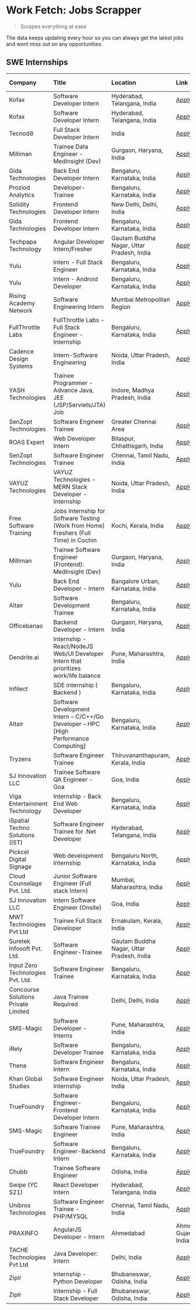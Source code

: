 # Work Fetch: Jobs Scrapper
> Scrapes everything at ease

The data keeps updating every hour so you can always get the latest jobs and wont miss out on any opportunities.

## SWE Internships
<!--START_SECTION:workfetch-->
| Company                             | Title                                                                                | Location                                  | Link                                                                                                                                                                                                                                                                                                                 | Date Posted   |
|:------------------------------------|:-------------------------------------------------------------------------------------|:------------------------------------------|:---------------------------------------------------------------------------------------------------------------------------------------------------------------------------------------------------------------------------------------------------------------------------------------------------------------------|:--------------|
| Kofax                               | Software Developer Intern                                                            | Hyderabad, Telangana, India               | [Apply](https://in.linkedin.com/jobs/view/software-developer-intern-at-kofax-3838371724?refId=8WlA404QzdFGXU2j9Obl7w%3D%3D&trackingId=2GEjtISB4fUraozKdWpCnA%3D%3D&position=21&pageNum=2&trk=public_jobs_jserp-result_search-card)                                                                                   | 2024-02-26    |
| Kofax                               | Software Developer Intern                                                            | Hyderabad, Telangana, India               | [Apply](https://in.linkedin.com/jobs/view/software-developer-intern-at-kofax-3838376070?refId=4SUVQ2A6072P76Za%2Bd0KTQ%3D%3D&trackingId=XNe8uYBSiH3bhw%2Fll8xNJA%3D%3D&position=16&pageNum=3&trk=public_jobs_jserp-result_search-card)                                                                               | 2024-02-26    |
| Tecnod8                             | Full Stack Developer Intern                                                          | India                                     | [Apply](https://in.linkedin.com/jobs/view/full-stack-developer-intern-at-tecnod8-3834283868?refId=4SUVQ2A6072P76Za%2Bd0KTQ%3D%3D&trackingId=9lxKhPXTRhBRToDfkZde6g%3D%3D&position=11&pageNum=3&trk=public_jobs_jserp-result_search-card)                                                                             | 2024-02-25    |
| Milliman                            | Trainee Data Engineer - MedInsight (Dev)                                             | Gurgaon, Haryana, India                   | [Apply](https://in.linkedin.com/jobs/view/trainee-data-engineer-medinsight-dev-at-milliman-3789275187?refId=8WlA404QzdFGXU2j9Obl7w%3D%3D&trackingId=SMPHsaBcbuxogt4RmfWslQ%3D%3D&position=13&pageNum=2&trk=public_jobs_jserp-result_search-card)                                                                     | 2024-02-23    |
| Gida Technologies                   | Back End Developer Intern                                                            | Bengaluru, Karnataka, India               | [Apply](https://in.linkedin.com/jobs/view/back-end-developer-intern-at-gida-technologies-3836849295?refId=8WlA404QzdFGXU2j9Obl7w%3D%3D&trackingId=KyWo8jYzabTrmYBD6u6ovA%3D%3D&position=17&pageNum=2&trk=public_jobs_jserp-result_search-card)                                                                       | 2024-02-23    |
| Proziod Analytics                   | Developer-Trainee                                                                    | Bengaluru, Karnataka, India               | [Apply](https://in.linkedin.com/jobs/view/developer-trainee-at-proziod-analytics-3838200708?refId=4SUVQ2A6072P76Za%2Bd0KTQ%3D%3D&trackingId=VQyMrbRlR2aSZ9Vq869n2A%3D%3D&position=21&pageNum=3&trk=public_jobs_jserp-result_search-card)                                                                             | 2024-02-23    |
| Solidity Technologies               | Frontend Developer Intern                                                            | New Delhi, Delhi, India                   | [Apply](https://in.linkedin.com/jobs/view/frontend-developer-intern-at-solidity-technologies-3831583934?refId=oeJoUrsc0tt6sgQ55RNcLA%3D%3D&trackingId=Q8RNFpG3RjC%2FWtLSXjM8JQ%3D%3D&position=18&pageNum=1&trk=public_jobs_jserp-result_search-card)                                                                 | 2024-02-22    |
| Gida Technologies                   | Frontend Developer Intern                                                            | Bengaluru, Karnataka, India               | [Apply](https://in.linkedin.com/jobs/view/frontend-developer-intern-at-gida-technologies-3836040945?refId=6BDQgKCbxyP1oy16hgvQUA%3D%3D&trackingId=d%2FUcknCH750Ib9ZTp98L%2FQ%3D%3D&position=25&pageNum=0&trk=public_jobs_jserp-result_search-card)                                                                   | 2024-02-21    |
| Techpapa Technology                 | Angular Developer Intern/Fresher                                                     | Gautam Buddha Nagar, Uttar Pradesh, India | [Apply](https://in.linkedin.com/jobs/view/angular-developer-intern-fresher-at-techpapa-technology-3834305862?refId=oeJoUrsc0tt6sgQ55RNcLA%3D%3D&trackingId=k7qgV6msto6oJ6AYZqJJjA%3D%3D&position=22&pageNum=1&trk=public_jobs_jserp-result_search-card)                                                              | 2024-02-20    |
| Yulu                                | Intern - Full Stack Engineer                                                         | Bengaluru, Karnataka, India               | [Apply](https://in.linkedin.com/jobs/view/intern-full-stack-engineer-at-yulu-3834466595?refId=6BDQgKCbxyP1oy16hgvQUA%3D%3D&trackingId=xWaZo7sfBX1bmnkpzn8a8g%3D%3D&position=7&pageNum=0&trk=public_jobs_jserp-result_search-card)                                                                                    | 2024-02-19    |
| Yulu                                | Intern - Android Developer                                                           | Bengaluru, Karnataka, India               | [Apply](https://in.linkedin.com/jobs/view/intern-android-developer-at-yulu-3834459982?refId=8WlA404QzdFGXU2j9Obl7w%3D%3D&trackingId=IWYTeeO1lsE%2BJPN2V3AQQA%3D%3D&position=9&pageNum=2&trk=public_jobs_jserp-result_search-card)                                                                                    | 2024-02-19    |
| Rising Academy Network              | Software Engineering Intern                                                          | Mumbai Metropolitan Region                | [Apply](https://in.linkedin.com/jobs/view/software-engineering-intern-at-rising-academy-network-3834483444?refId=4SUVQ2A6072P76Za%2Bd0KTQ%3D%3D&trackingId=D8eG%2B3G3M7cTx1YmTxzHjg%3D%3D&position=9&pageNum=3&trk=public_jobs_jserp-result_search-card)                                                             | 2024-02-19    |
| FullThrottle Labs                   | FullThrottle Labs - Full Stack Engineer - Internship                                 | Bengaluru, Karnataka, India               | [Apply](https://in.linkedin.com/jobs/view/fullthrottle-labs-full-stack-engineer-internship-at-fullthrottle-labs-3829636016?refId=8WlA404QzdFGXU2j9Obl7w%3D%3D&trackingId=X6U15nZVvhEB1p7sYYoLEg%3D%3D&position=6&pageNum=2&trk=public_jobs_jserp-result_search-card)                                                 | 2024-02-17    |
| Cadence Design Systems              | Intern-Software Engineering                                                          | Noida, Uttar Pradesh, India               | [Apply](https://in.linkedin.com/jobs/view/intern-software-engineering-at-cadence-design-systems-3794689056?refId=8WlA404QzdFGXU2j9Obl7w%3D%3D&trackingId=hizsZvljScps8kREyV2gWg%3D%3D&position=19&pageNum=2&trk=public_jobs_jserp-result_search-card)                                                                | 2024-02-17    |
| YASH Technologies                   | Trainee Programmer - Advance Java, JEE (JSP/Servlets/JTA) Job                        | Indore, Madhya Pradesh, India             | [Apply](https://in.linkedin.com/jobs/view/trainee-programmer-advance-java-jee-jsp-servlets-jta-job-at-yash-technologies-3811759183?refId=6BDQgKCbxyP1oy16hgvQUA%3D%3D&trackingId=wjiQymT1Nc4of9dlI5cJrA%3D%3D&position=16&pageNum=0&trk=public_jobs_jserp-result_search-card)                                        | 2024-02-13    |
| SenZopt Technologies                | Software Engineer Trainee                                                            | Greater Chennai Area                      | [Apply](https://in.linkedin.com/jobs/view/software-engineer-trainee-at-senzopt-technologies-3827688781?refId=oeJoUrsc0tt6sgQ55RNcLA%3D%3D&trackingId=gFwn5d743SW5LJcOlvAmSg%3D%3D&position=8&pageNum=1&trk=public_jobs_jserp-result_search-card)                                                                     | 2024-02-12    |
| ROAS Expert                         | Web Developer Intern                                                                 | Bilaspur, Chhattisgarh, India             | [Apply](https://in.linkedin.com/jobs/view/web-developer-intern-at-roas-expert-3828189292?refId=oeJoUrsc0tt6sgQ55RNcLA%3D%3D&trackingId=gRV%2FeiAzpgnGnLkf2i2u6Q%3D%3D&position=12&pageNum=1&trk=public_jobs_jserp-result_search-card)                                                                                | 2024-02-12    |
| SenZopt Technologies                | Software Engineer Trainee                                                            | Chennai, Tamil Nadu, India                | [Apply](https://in.linkedin.com/jobs/view/software-engineer-trainee-at-senzopt-technologies-3827686880?refId=oeJoUrsc0tt6sgQ55RNcLA%3D%3D&trackingId=WpgoHV0lLM4zrCpx1m%2BQxg%3D%3D&position=23&pageNum=1&trk=public_jobs_jserp-result_search-card)                                                                  | 2024-02-12    |
| VAYUZ Technologies                  | VAYUZ Technologies - MERN Stack Developer - Internship                               | Noida, Uttar Pradesh, India               | [Apply](https://in.linkedin.com/jobs/view/vayuz-technologies-mern-stack-developer-internship-at-vayuz-technologies-3822619356?refId=8WlA404QzdFGXU2j9Obl7w%3D%3D&trackingId=B%2Flr9tPeHER3yPEMFgPNAg%3D%3D&position=4&pageNum=2&trk=public_jobs_jserp-result_search-card)                                            | 2024-02-10    |
| Free Software Training              | Jobs Internship for Software Testing (Work from Home) Freshers (Full Time) in Cochin | Kochi, Kerala, India                      | [Apply](https://in.linkedin.com/jobs/view/jobs-internship-for-software-testing-work-from-home-freshers-full-time-in-cochin-at-free-software-training-3826557030?refId=4SUVQ2A6072P76Za%2Bd0KTQ%3D%3D&trackingId=9aF3r6JzvfG7JBmPfQd0ZQ%3D%3D&position=1&pageNum=3&trk=public_jobs_jserp-result_search-card)          | 2024-02-10    |
| Milliman                            | Trainee Software Engineer (Frontend): MedInsight (Dev)                               | Gurgaon, Haryana, India                   | [Apply](https://in.linkedin.com/jobs/view/trainee-software-engineer-frontend-medinsight-dev-at-milliman-3792874280?refId=6BDQgKCbxyP1oy16hgvQUA%3D%3D&trackingId=AyZHvG8ZYWyaqVC3s6MVCQ%3D%3D&position=6&pageNum=0&trk=public_jobs_jserp-result_search-card)                                                         | 2024-02-09    |
| Yulu                                | Back End Developer - Intern                                                          | Bangalore Urban, Karnataka, India         | [Apply](https://in.linkedin.com/jobs/view/back-end-developer-intern-at-yulu-3821682220?refId=6BDQgKCbxyP1oy16hgvQUA%3D%3D&trackingId=0%2ByLbBbWrkEffFjsdiHU1g%3D%3D&position=9&pageNum=0&trk=public_jobs_jserp-result_search-card)                                                                                   | 2024-02-04    |
| Altair                              | Software Development Trainee                                                         | Bengaluru, Karnataka, India               | [Apply](https://in.linkedin.com/jobs/view/software-development-trainee-at-altair-3817606202?refId=6BDQgKCbxyP1oy16hgvQUA%3D%3D&trackingId=mcY681HwIUyPOTOEv7fu8g%3D%3D&position=15&pageNum=0&trk=public_jobs_jserp-result_search-card)                                                                               | 2024-01-31    |
| Officebanao                         | Backend Developer - Intern                                                           | Gurgaon, Haryana, India                   | [Apply](https://in.linkedin.com/jobs/view/backend-developer-intern-at-officebanao-3814263731?refId=6BDQgKCbxyP1oy16hgvQUA%3D%3D&trackingId=IccOx5RP1wfZ6Ca9%2BepwYw%3D%3D&position=21&pageNum=0&trk=public_jobs_jserp-result_search-card)                                                                            | 2024-01-31    |
| Dendrite.ai                         | Internship - React/NodeJS Web/UI Developer Intern that prioritizes work/life balance | Pune, Maharashtra, India                  | [Apply](https://in.linkedin.com/jobs/view/internship-react-nodejs-web-ui-developer-intern-that-prioritizes-work-life-balance-at-dendrite-ai-3818948068?refId=oeJoUrsc0tt6sgQ55RNcLA%3D%3D&trackingId=4ciVBHlFtR7ma4X1pISLeg%3D%3D&position=4&pageNum=1&trk=public_jobs_jserp-result_search-card)                     | 2024-01-31    |
| Infilect                            | SDE internship ( Backend )                                                           | Bengaluru, Karnataka, India               | [Apply](https://in.linkedin.com/jobs/view/sde-internship-backend-at-infilect-3815120558?refId=6BDQgKCbxyP1oy16hgvQUA%3D%3D&trackingId=1VsCtTQpPc%2Fdi%2Be7RLhiVQ%3D%3D&position=22&pageNum=0&trk=public_jobs_jserp-result_search-card)                                                                               | 2024-01-25    |
| Altair                              | Software Development Intern – C/C++/Go Developer – HPC [High Performance Computing]  | Bengaluru, Karnataka, India               | [Apply](https://in.linkedin.com/jobs/view/software-development-intern-%E2%80%93-c-c%2B%2B-go-developer-%E2%80%93-hpc-high-performance-computing-at-altair-3809167074?refId=4SUVQ2A6072P76Za%2Bd0KTQ%3D%3D&trackingId=%2FJVFehUv0Thx8KRDC%2FB0iA%3D%3D&position=5&pageNum=3&trk=public_jobs_jserp-result_search-card) | 2024-01-19    |
| Tryzens                             | Software Engineer Trainee                                                            | Thiruvananthapuram, Kerala, India         | [Apply](https://in.linkedin.com/jobs/view/software-engineer-trainee-at-tryzens-3809363491?refId=oeJoUrsc0tt6sgQ55RNcLA%3D%3D&trackingId=0dyObWt3738itcQSuJT%2B1Q%3D%3D&position=11&pageNum=1&trk=public_jobs_jserp-result_search-card)                                                                               | 2024-01-18    |
| SJ Innovation LLC                   | Trainee Software QA Engineer - Goa                                                   | Goa, India                                | [Apply](https://in.linkedin.com/jobs/view/trainee-software-qa-engineer-goa-at-sj-innovation-llc-3804578231?refId=4SUVQ2A6072P76Za%2Bd0KTQ%3D%3D&trackingId=DGX2WhWgVOY14n%2FBh%2B3mYA%3D%3D&position=15&pageNum=3&trk=public_jobs_jserp-result_search-card)                                                          | 2024-01-18    |
| Viga Entertainment Technology       | Internship - Back End Web Developer                                                  | Bengaluru, Karnataka, India               | [Apply](https://in.linkedin.com/jobs/view/internship-back-end-web-developer-at-viga-entertainment-technology-3817712040?refId=4SUVQ2A6072P76Za%2Bd0KTQ%3D%3D&trackingId=5Zd2Jmmnq9iJ3KWUrI%2BN4Q%3D%3D&position=17&pageNum=3&trk=public_jobs_jserp-result_search-card)                                               | 2024-01-17    |
| iSpatial Techno Solutions (IST)     | Software Engineer Trainee for .Net Developer                                         | Hyderabad, Telangana, India               | [Apply](https://in.linkedin.com/jobs/view/software-engineer-trainee-for-net-developer-at-ispatial-techno-solutions-ist-3826984352?refId=4SUVQ2A6072P76Za%2Bd0KTQ%3D%3D&trackingId=5WHwND%2FH47QDcLWAr2HFaw%3D%3D&position=14&pageNum=3&trk=public_jobs_jserp-result_search-card)                                     | 2024-01-16    |
| Pickcel Digital Signage             | Web development Internship                                                           | Bengaluru North, Karnataka, India         | [Apply](https://in.linkedin.com/jobs/view/web-development-internship-at-pickcel-digital-signage-3826062393?refId=8WlA404QzdFGXU2j9Obl7w%3D%3D&trackingId=qQevHZGT%2BJNCTjqZ9w9mhQ%3D%3D&position=7&pageNum=2&trk=public_jobs_jserp-result_search-card)                                                               | 2024-01-15    |
| Cloud Counselage Pvt. Ltd.          | Junior Software Engineer (Full stack Intern)                                         | Mumbai, Maharashtra, India                | [Apply](https://in.linkedin.com/jobs/view/junior-software-engineer-full-stack-intern-at-cloud-counselage-pvt-ltd-3803132814?refId=6BDQgKCbxyP1oy16hgvQUA%3D%3D&trackingId=zd6u49K3tGM%2B%2BgcjwS68Bg%3D%3D&position=23&pageNum=0&trk=public_jobs_jserp-result_search-card)                                           | 2024-01-11    |
| SJ Innovation LLC                   | Intern Software Engineer (Onsite)                                                    | Goa, India                                | [Apply](https://in.linkedin.com/jobs/view/intern-software-engineer-onsite-at-sj-innovation-llc-3799959011?refId=oeJoUrsc0tt6sgQ55RNcLA%3D%3D&trackingId=NN8mM2o6%2BzhmB2B0JFjXrA%3D%3D&position=16&pageNum=1&trk=public_jobs_jserp-result_search-card)                                                               | 2024-01-11    |
| MWT Technologies Pvt Ltd            | Trainee Full Stack Developer                                                         | Ernakulam, Kerala, India                  | [Apply](https://in.linkedin.com/jobs/view/trainee-full-stack-developer-at-mwt-technologies-pvt-ltd-3800921715?refId=6BDQgKCbxyP1oy16hgvQUA%3D%3D&trackingId=Q2Zx2C3J7DZmLcOFndHhJA%3D%3D&position=5&pageNum=0&trk=public_jobs_jserp-result_search-card)                                                              | 2024-01-09    |
| Suretek Infosoft Pvt. Ltd.          | Software Engineer-Trainee                                                            | Gautam Buddha Nagar, Uttar Pradesh, India | [Apply](https://in.linkedin.com/jobs/view/software-engineer-trainee-at-suretek-infosoft-pvt-ltd-3800934643?refId=6BDQgKCbxyP1oy16hgvQUA%3D%3D&trackingId=zg5mJeW44kYT3rtaQ%2FXXOQ%3D%3D&position=18&pageNum=0&trk=public_jobs_jserp-result_search-card)                                                              | 2024-01-09    |
| Input Zero Technologies Pvt. Ltd.   | Software Engineer Trainee                                                            | Bengaluru, Karnataka, India               | [Apply](https://in.linkedin.com/jobs/view/software-engineer-trainee-at-input-zero-technologies-pvt-ltd-3800927643?refId=oeJoUrsc0tt6sgQ55RNcLA%3D%3D&trackingId=ZGVFas5qoyL195N1taq7JA%3D%3D&position=5&pageNum=1&trk=public_jobs_jserp-result_search-card)                                                          | 2024-01-09    |
| Concourse Solutions Private Limited | Java Trainee Required                                                                | Delhi, Delhi, India                       | [Apply](https://in.linkedin.com/jobs/view/java-trainee-required-at-concourse-solutions-private-limited-3800941190?refId=4SUVQ2A6072P76Za%2Bd0KTQ%3D%3D&trackingId=978wASEVESq%2Bgl4ESpnJdg%3D%3D&position=19&pageNum=3&trk=public_jobs_jserp-result_search-card)                                                     | 2024-01-09    |
| SMS-Magic                           | Software Developer -Interns                                                          | Pune, Maharashtra, India                  | [Apply](https://in.linkedin.com/jobs/view/software-developer-interns-at-sms-magic-3799485343?refId=oeJoUrsc0tt6sgQ55RNcLA%3D%3D&trackingId=IF%2FbJYz7NdgcKK4lWeQIpg%3D%3D&position=7&pageNum=1&trk=public_jobs_jserp-result_search-card)                                                                             | 2024-01-05    |
| iRely                               | Software Developer Trainee                                                           | Bengaluru, Karnataka, India               | [Apply](https://in.linkedin.com/jobs/view/software-developer-trainee-at-irely-3801577534?refId=6BDQgKCbxyP1oy16hgvQUA%3D%3D&trackingId=NC34Vg6bU%2BxiWTWlNe8jZw%3D%3D&position=10&pageNum=0&trk=public_jobs_jserp-result_search-card)                                                                                | 2023-12-22    |
| Thena                               | Software Engineer Intern                                                             | Bengaluru, Karnataka, India               | [Apply](https://in.linkedin.com/jobs/view/software-engineer-intern-at-thena-3778731751?refId=6BDQgKCbxyP1oy16hgvQUA%3D%3D&trackingId=ttisE%2Bw4Q3BDdxF45m9xYA%3D%3D&position=13&pageNum=0&trk=public_jobs_jserp-result_search-card)                                                                                  | 2023-12-05    |
| Khan Global Studies                 | Software Engineer Internship                                                         | Noida, Uttar Pradesh, India               | [Apply](https://in.linkedin.com/jobs/view/software-engineer-internship-at-khan-global-studies-3766942197?refId=oeJoUrsc0tt6sgQ55RNcLA%3D%3D&trackingId=nW8ScHQSsgVYzMrXLTP40Q%3D%3D&position=21&pageNum=1&trk=public_jobs_jserp-result_search-card)                                                                  | 2023-11-27    |
| TrueFoundry                         | Software Engineer- Frontend Developer Intern                                         | Bengaluru, Karnataka, India               | [Apply](https://in.linkedin.com/jobs/view/software-engineer-frontend-developer-intern-at-truefoundry-3790095058?refId=6BDQgKCbxyP1oy16hgvQUA%3D%3D&trackingId=HontoSclsqTAlxju205XHw%3D%3D&position=12&pageNum=0&trk=public_jobs_jserp-result_search-card)                                                           | 2023-11-24    |
| SMS-Magic                           | Software Trainee Engineer                                                            | Pune, Maharashtra, India                  | [Apply](https://in.linkedin.com/jobs/view/software-trainee-engineer-at-sms-magic-3761409781?refId=oeJoUrsc0tt6sgQ55RNcLA%3D%3D&trackingId=ZzPbpb9T6cJfUAzdiZj5Zw%3D%3D&position=1&pageNum=1&trk=public_jobs_jserp-result_search-card)                                                                                | 2023-11-16    |
| TrueFoundry                         | Software Engineer-Backend Intern                                                     | Bengaluru, Karnataka, India               | [Apply](https://in.linkedin.com/jobs/view/software-engineer-backend-intern-at-truefoundry-3779508170?refId=oeJoUrsc0tt6sgQ55RNcLA%3D%3D&trackingId=FbirPue7Uh3KkjUHypQfPA%3D%3D&position=3&pageNum=1&trk=public_jobs_jserp-result_search-card)                                                                       | 2023-11-10    |
| Chubb                               | Trainee Software Engineer                                                            | Odisha, India                             | [Apply](https://in.linkedin.com/jobs/view/trainee-software-engineer-at-chubb-3756335100?refId=4SUVQ2A6072P76Za%2Bd0KTQ%3D%3D&trackingId=8truDvaeI7vBVyeza1TbYg%3D%3D&position=7&pageNum=3&trk=public_jobs_jserp-result_search-card)                                                                                  | 2023-11-02    |
| Swipe (YC S21)                      | React Developer Intern                                                               | Hyderabad, Telangana, India               | [Apply](https://in.linkedin.com/jobs/view/react-developer-intern-at-swipe-yc-s21-3737600089?refId=6BDQgKCbxyP1oy16hgvQUA%3D%3D&trackingId=VTlVKmUdl%2FRipIW9E1McdQ%3D%3D&position=14&pageNum=0&trk=public_jobs_jserp-result_search-card)                                                                             | 2023-10-13    |
| Unibros Technologies                | Software Engineer Trainee - PHP/MYSQL                                                | Chennai, Tamil Nadu, India                | [Apply](https://in.linkedin.com/jobs/view/software-engineer-trainee-php-mysql-at-unibros-technologies-3656599241?refId=oeJoUrsc0tt6sgQ55RNcLA%3D%3D&trackingId=ksg%2FPjBUyZ8W%2Fp00rYCr4g%3D%3D&position=9&pageNum=1&trk=public_jobs_jserp-result_search-card)                                                       | 2023-06-12    |
| PRAXINFO                            | AngularJS Developer - Intern | Ahmedabad                                             | Ahmedabad, Gujarat, India                 | [Apply](https://in.linkedin.com/jobs/view/angularjs-developer-intern-ahmedabad-at-praxinfo-3656594961?refId=4SUVQ2A6072P76Za%2Bd0KTQ%3D%3D&trackingId=kRCvWzne3fNBvbKsiOo6DA%3D%3D&position=24&pageNum=3&trk=public_jobs_jserp-result_search-card)                                                                   | 2023-06-12    |
| TACHE Technologies Pvt Ltd          | Java Developer: Intern                                                               | Delhi, India                              | [Apply](https://in.linkedin.com/jobs/view/java-developer-intern-at-tache-technologies-pvt-ltd-3627622735?refId=8WlA404QzdFGXU2j9Obl7w%3D%3D&trackingId=NJvuvIwGQV65dYaPVQFhOA%3D%3D&position=23&pageNum=2&trk=public_jobs_jserp-result_search-card)                                                                  | 2023-06-06    |
| Ziplr                               | Internship - Python Developer                                                        | Bhubaneswar, Odisha, India                | [Apply](https://in.linkedin.com/jobs/view/internship-python-developer-at-ziplr-3645677592?refId=8WlA404QzdFGXU2j9Obl7w%3D%3D&trackingId=Nic5gaIHocimegNbJ20%2BNA%3D%3D&position=8&pageNum=2&trk=public_jobs_jserp-result_search-card)                                                                                | 2023-06-02    |
| Ziplr                               | Internship - Full Stack Developer                                                    | Bhubaneswar, Odisha, India                | [Apply](https://in.linkedin.com/jobs/view/internship-full-stack-developer-at-ziplr-3645675705?refId=8WlA404QzdFGXU2j9Obl7w%3D%3D&trackingId=n2yjCqkNoIRY1A02XX4k%2FA%3D%3D&position=16&pageNum=2&trk=public_jobs_jserp-result_search-card)                                                                           | 2023-06-02    |
<!--END_SECTION:workfetch-->
